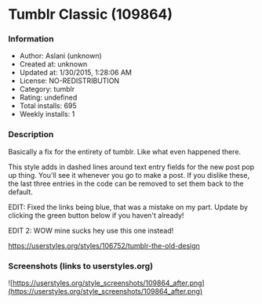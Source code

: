 # Tumblr Classic (109864)

### Information
- Author: Aslani (unknown)
- Created at: unknown
- Updated at: 1/30/2015, 1:28:06 AM
- License: NO-REDISTRIBUTION
- Category: tumblr
- Rating: undefined
- Total installs: 695
- Weekly installs: 1


### Description
Basically a fix for the entirety of tumblr. Like what even happened there.

This style adds in dashed lines around text entry fields for the new post pop up thing. You'll see it whenever you go to make a post. If you dislike these, the last three entries in the code can be removed to set them back to the default.

EDIT: Fixed the links being blue, that was a mistake on my part. Update by clicking the green button below if you haven't already!


EDIT 2:
WOW mine sucks hey use this one instead! 

https://userstyles.org/styles/106752/tumblr-the-old-design


### Screenshots (links to userstyles.org)
![https://userstyles.org/style_screenshots/109864_after.png](https://userstyles.org/style_screenshots/109864_after.png)


